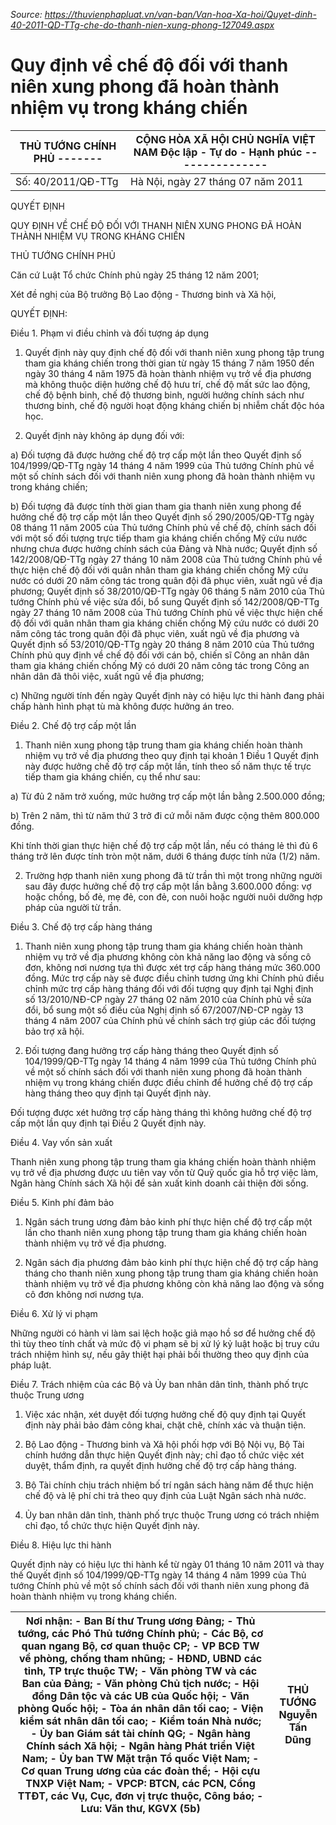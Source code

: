 *Source: https://thuvienphapluat.vn/van-ban/Van-hoa-Xa-hoi/Quyet-dinh-40-2011-QD-TTg-che-do-thanh-nien-xung-phong-127049.aspx*

# Quy định về chế độ đối với thanh niên xung phong đã hoàn thành nhiệm vụ trong kháng chiến

| THỦ TƯỚNG CHÍNH PHỦ ------- | CỘNG HÒA XÃ HỘI CHỦ NGHĨA VIỆT NAM Độc lập - Tự do - Hạnh phúc --------------- |
|---|---|
| Số: 40/2011/QĐ-TTg | Hà Nội, ngày 27 tháng 07 năm 2011 |

QUYẾT ĐỊNH

QUY ĐỊNH VỀ CHẾ ĐỘ ĐỐI VỚI THANH NIÊN XUNG PHONG ĐÃ HOÀN THÀNH NHIỆM VỤ TRONG KHÁNG CHIẾN

THỦ TƯỚNG CHÍNH PHỦ

Căn cứ Luật Tổ chức Chính phủ ngày 25 tháng 12 năm 2001;

Xét đề nghị của Bộ trưởng Bộ Lao động - Thương binh và Xã hội,

QUYẾT ĐỊNH:

Điều 1. Phạm vi điều chỉnh và đối tượng áp dụng

1. Quyết định này quy định chế độ đối với thanh niên xung phong tập trung tham gia kháng chiến trong thời gian từ ngày 15 tháng 7 năm 1950 đến ngày 30 tháng 4 năm 1975 đã hoàn thành nhiệm vụ trở về địa phương mà không thuộc diện hưởng chế độ hưu trí, chế độ mất sức lao động, chế độ bệnh binh, chế độ thương binh, người hưởng chính sách như thương binh, chế độ người hoạt động kháng chiến bị nhiễm chất độc hóa học.

2. Quyết định này không áp dụng đối với:

a) Đối tượng đã được hưởng chế độ trợ cấp một lần theo Quyết định số 104/1999/QĐ-TTg ngày 14 tháng 4 năm 1999 của Thủ tướng Chính phủ về một số chính sách đối với thanh niên xung phong đã hoàn thành nhiệm vụ trong kháng chiến;

b) Đối tượng đã được tính thời gian tham gia thanh niên xung phong để hưởng chế độ trợ cấp một lần theo Quyết định số 290/2005/QĐ-TTg ngày 08 tháng 11 năm 2005 của Thủ tướng Chính phủ về chế độ, chính sách đối với một số đối tượng trực tiếp tham gia kháng chiến chống Mỹ cứu nước nhưng chưa được hưởng chính sách của Đảng và Nhà nước; Quyết định số 142/2008/QĐ-TTg ngày 27 tháng 10 năm 2008 của Thủ tướng Chính phủ về thực hiện chế độ đối với quân nhân tham gia kháng chiến chống Mỹ cứu nước có dưới 20 năm công tác trong quân đội đã phục viên, xuất ngũ về địa phương; Quyết định số 38/2010/QĐ-TTg ngày 06 tháng 5 năm 2010 của Thủ tướng Chính phủ về việc sửa đổi, bổ sung Quyết định số 142/2008/QĐ-TTg ngày 27 tháng 10 năm 2008 của Thủ tướng Chính phủ về việc thực hiện chế độ đối với quân nhân tham gia kháng chiến chống Mỹ cứu nước có dưới 20 năm công tác trong quân đội đã phục viên, xuất ngũ về địa phương và Quyết định số 53/2010/QĐ-TTg ngày 20 tháng 8 năm 2010 của Thủ tướng Chính phủ quy định về chế độ đối với cán bộ, chiến sĩ Công an nhân dân tham gia kháng chiến chống Mỹ có dưới 20 năm công tác trong Công an nhân dân đã thôi việc, xuất ngũ về địa phương;

c) Những người tính đến ngày Quyết định này có hiệu lực thi hành đang phải chấp hành hình phạt tù mà không được hưởng án treo.

Điều 2. Chế độ trợ cấp một lần

1. Thanh niên xung phong tập trung tham gia kháng chiến hoàn thành nhiệm vụ trở về địa phương theo quy định tại khoản 1 Điều 1 Quyết định này được hưởng chế độ trợ cấp một lần, tính theo số năm thực tế trực tiếp tham gia kháng chiến, cụ thể như sau:

a) Từ đủ 2 năm trở xuống, mức hưởng trợ cấp một lần bằng 2.500.000 đồng;

b) Trên 2 năm, thì từ năm thứ 3 trở đi cứ mỗi năm được cộng thêm 800.000 đồng.

Khi tính thời gian thực hiện chế độ trợ cấp một lần, nếu có tháng lẻ thì đủ 6 tháng trở lên được tính tròn một năm, dưới 6 tháng được tính nửa (1/2) năm.

2. Trường hợp thanh niên xung phong đã từ trần thì một trong những người sau đây được hưởng chế độ trợ cấp một lần bằng 3.600.000 đồng: vợ hoặc chồng, bố đẻ, mẹ đẻ, con đẻ, con nuôi hoặc người nuôi dưỡng hợp pháp của người từ trần.

Điều 3. Chế độ trợ cấp hàng tháng

1. Thanh niên xung phong tập trung tham gia kháng chiến hoàn thành nhiệm vụ trở về địa phương không còn khả năng lao động và sống cô đơn, không nơi nương tựa thì được xét trợ cấp hàng tháng mức 360.000 đồng. Mức trợ cấp này sẽ được điều chỉnh tương ứng khi Chính phủ điều chỉnh mức trợ cấp hàng tháng đối với đối tượng quy định tại Nghị định số 13/2010/NĐ-CP ngày 27 tháng 02 năm 2010 của Chính phủ về sửa đổi, bổ sung một số điều của Nghị định số 67/2007/NĐ-CP ngày 13 tháng 4 năm 2007 của Chính phủ về chính sách trợ giúp các đối tượng bảo trợ xã hội.

2. Đối tượng đang hưởng trợ cấp hàng tháng theo Quyết định số 104/1999/QĐ-TTg ngày 14 tháng 4 năm 1999 của Thủ tướng Chính phủ về một số chính sách đối với thanh niên xung phong đã hoàn thành nhiệm vụ trong kháng chiến được điều chỉnh để hưởng chế độ trợ cấp hàng tháng theo quy định tại Quyết định này.

Đối tượng được xét hưởng trợ cấp hàng tháng thì không hưởng chế độ trợ cấp một lần quy định tại Điều 2 Quyết định này.

Điều 4. Vay vốn sản xuất

Thanh niên xung phong tập trung tham gia kháng chiến hoàn thành nhiệm vụ trở về địa phương được ưu tiên vay vốn từ Quỹ quốc gia hỗ trợ việc làm, Ngân hàng Chính sách Xã hội để sản xuất kinh doanh cải thiện đời sống.

Điều 5. Kinh phí đảm bảo

1. Ngân sách trung ương đảm bảo kinh phí thực hiện chế độ trợ cấp một lần cho thanh niên xung phong tập trung tham gia kháng chiến hoàn thành nhiệm vụ trở về địa phương.

2. Ngân sách địa phương đảm bảo kinh phí thực hiện chế độ trợ cấp hàng tháng cho thanh niên xung phong tập trung tham gia kháng chiến hoàn thành nhiệm vụ trở về địa phương không còn khả năng lao động và sống cô đơn không nơi nương tựa.

Điều 6. Xử lý vi phạm

Những người có hành vi làm sai lệch hoặc giả mạo hồ sơ để hưởng chế độ thì tùy theo tính chất và mức độ vi phạm sẽ bị xử lý kỷ luật hoặc bị truy cứu trách nhiệm hình sự, nếu gây thiệt hại phải bồi thường theo quy định của pháp luật.

Điều 7. Trách nhiệm của các Bộ và Ủy ban nhân dân tỉnh, thành phố trực thuộc Trung ương

1. Việc xác nhận, xét duyệt đối tượng hưởng chế độ quy định tại Quyết định này phải bảo đảm công khai, chặt chẽ, chính xác và thuận tiện.

2. Bộ Lao động - Thương binh và Xã hội phối hợp với Bộ Nội vụ, Bộ Tài chính hướng dẫn thực hiện Quyết định này; chỉ đạo tổ chức việc xét duyệt, thẩm định, ra quyết định hưởng chế độ trợ cấp hàng tháng.

3. Bộ Tài chính chịu trách nhiệm bố trí ngân sách hàng năm để thực hiện chế độ và lệ phí chi trả theo quy định của Luật Ngân sách nhà nước.

4. Ủy ban nhân dân tỉnh, thành phố trực thuộc Trung ương có trách nhiệm chỉ đạo, tổ chức thực hiện Quyết định này.

Điều 8. Hiệu lực thi hành

Quyết định này có hiệu lực thi hành kể từ ngày 01 tháng 10 năm 2011 và thay thế Quyết định số 104/1999/QĐ-TTg ngày 14 tháng 4 năm 1999 của Thủ tướng Chính phủ về một số chính sách đối với thanh niên xung phong đã hoàn thành nhiệm vụ trong kháng chiến.

| Nơi nhận: - Ban Bí thư Trung ương Đảng; - Thủ tướng, các Phó Thủ tướng Chính phủ; - Các Bộ, cơ quan ngang Bộ, cơ quan thuộc CP; - VP BCĐ TW về phòng, chống tham nhũng; - HĐND, UBND các tỉnh, TP trực thuộc TW; - Văn phòng TW và các Ban của Đảng; - Văn phòng Chủ tịch nước; - Hội đồng Dân tộc và các UB của Quốc hội; - Văn phòng Quốc hội; - Tòa án nhân dân tối cao; - Viện kiểm sát nhân dân tối cao; - Kiểm toán Nhà nước; - Ủy ban Giám sát tài chính QG; - Ngân hàng Chính sách Xã hội; - Ngân hàng Phát triển Việt Nam; - Ủy ban TW Mặt trận Tổ quốc Việt Nam; - Cơ quan Trung ương của các đoàn thể; - Hội cựu TNXP Việt Nam; - VPCP: BTCN, các PCN, Cổng TTĐT, các Vụ, Cục, đơn vị trực thuộc, Công báo; - Lưu: Văn thư, KGVX (5b) | THỦ TƯỚNG Nguyễn Tấn Dũng |
|---|---|
